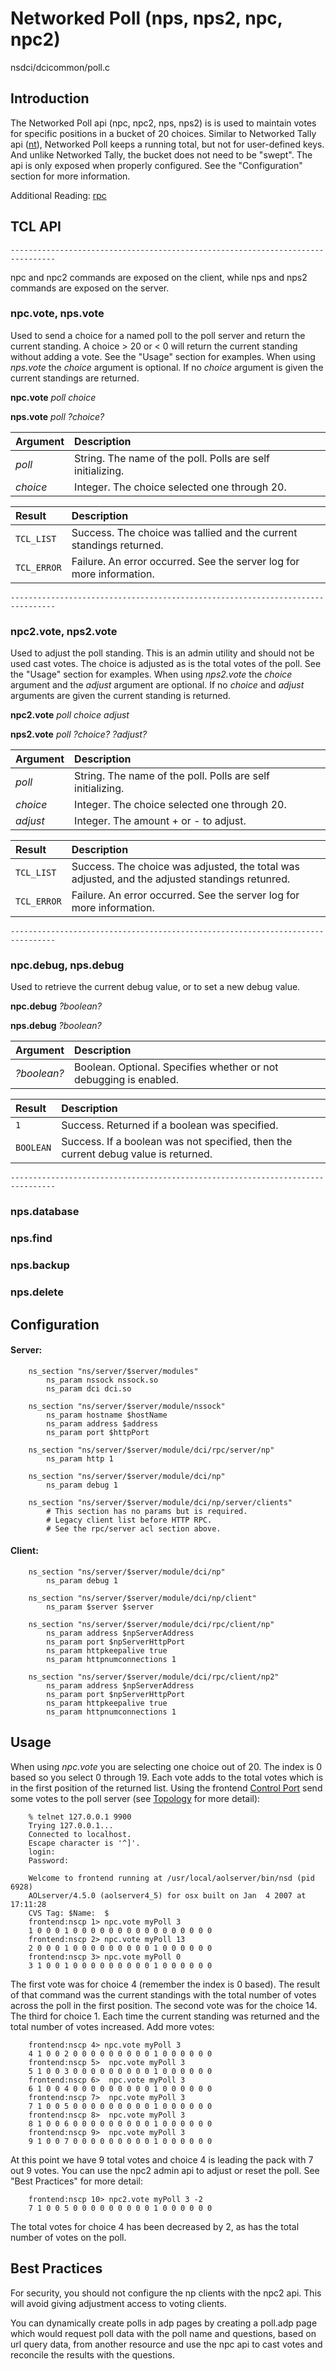# Networked Poll (nps, nps2, npc, npc2) #
nsdci/dcicommon/poll.c

## Introduction ##
The Networked Poll api (npc, npc2, nps, nps2) is is used to maintain votes for specific positions in a bucket of 20 choices. Similar to Networked Tally api ([nt](nt.md)), Networked Poll keeps a running total, but not for user-defined keys. And unlike Networked Tally, the bucket does not need to be "swept".  The api is only exposed when properly configured. See the "Configuration" section for more information.

Additional Reading: [rpc](rpc.md)

## TCL API ##
```
--------------------------------------------------------------------------------
```
npc and npc2 commands are exposed on the client, while nps and nps2 commands are exposed on the server.
### npc.vote, nps.vote ###
Used to send a choice for a named poll to the poll server and return the current standing. A choice > 20 or < 0 will return the current standing without adding a vote.  See the "Usage" section for examples.  When using _nps.vote_ the _choice_ argument is optional. If no _choice_ argument is given the current standings are returned.

**npc.vote** _poll choice_

**nps.vote** _poll ?choice?_

| **Argument** | **Description** |
|:-------------|:----------------|
| _poll_ | String. The name of the poll. Polls are self initializing. |
| _choice_ | Integer. The choice selected one through 20. |

| **Result** | **Description** |
|:-----------|:----------------|
| `TCL_LIST` | Success. The choice was tallied and the current standings returned. |
| `TCL_ERROR` | Failure. An error occurred. See the server log for more information. |

```
--------------------------------------------------------------------------------
```

### npc2.vote, nps2.vote ###
Used to adjust the poll standing. This is an admin utility and should not be used cast votes.  The choice is adjusted as is the total votes of the poll. See the "Usage" section for examples. When using _nps2.vote_ the _choice_ argument and the _adjust_ argument are optional. If no _choice_ and _adjust_ arguments are given the current standing is  returned.

**npc2.vote** _poll choice adjust_

**nps2.vote** _poll ?choice? ?adjust?_

| **Argument** | **Description** |
|:-------------|:----------------|
| _poll_ | String. The name of the poll. Polls are self initializing. |
| _choice_ | Integer. The choice selected one through 20. |
| _adjust_ | Integer. The amount + or - to adjust. |


| **Result** | **Description** |
|:-----------|:----------------|
| `TCL_LIST` | Success. The choice was adjusted, the total was adjusted, and the adjusted standings retunred. |
| `TCL_ERROR` | Failure. An error occurred. See the server log for more information. |

```
--------------------------------------------------------------------------------
```

### npc.debug, nps.debug ###
Used to retrieve the current debug value, or to set a new debug value.

**npc.debug** _?boolean?_

**nps.debug** _?boolean?_

| **Argument** | **Description** |
|:-------------|:----------------|
| _?boolean?_ | Boolean. Optional. Specifies whether or not debugging is enabled. |


| **Result** | **Description** |
|:-----------|:----------------|
| `1` | Success. Returned if a boolean was specified. |
| `BOOLEAN` | Success. If a boolean was not specified, then the current debug value is returned. |

```
--------------------------------------------------------------------------------
```

### nps.database ###

### nps.find ###

### nps.backup ###

### nps.delete ###

## Configuration ##
#### Server: ####
```
    ns_section "ns/server/$server/modules"
        ns_param nssock nssock.so        
        ns_param dci dci.so

    ns_section "ns/server/$server/module/nssock"
        ns_param hostname $hostName
        ns_param address $address
        ns_param port $httpPort

    ns_section "ns/server/$server/module/dci/rpc/server/np"
        ns_param http 1

    ns_section "ns/server/$server/module/dci/np"
        ns_param debug 1

    ns_section "ns/server/$server/module/dci/np/server/clients"
        # This section has no params but is required.
        # Legacy client list before HTTP RPC.
        # See the rpc/server acl section above. 
```
#### Client: ####
```
    ns_section "ns/server/$server/module/dci/np"
        ns_param debug 1

    ns_section "ns/server/$server/module/dci/np/client"
        ns_param $server $server

    ns_section "ns/server/$server/module/dci/rpc/client/np"
        ns_param address $npServerAddress
        ns_param port $npServerHttpPort
        ns_param httpkeepalive true
        ns_param httpnumconnections 1

    ns_section "ns/server/$server/module/dci/rpc/client/np2"
        ns_param address $npServerAddress
        ns_param port $npServerHttpPort
        ns_param httpkeepalive true
        ns_param httpnumconnections 1
```

## Usage ##
When using _npc.vote_ you are selecting one choice out of 20.  The index is 0 based so you select 0 through 19.  Each vote adds to the total votes which is in the first position of the returned list.  Using the frontend [Control Port](http://code.google.com/p/aolserver/wiki/nscp) send some votes to the poll server (see [Topology](Topology.md) for more detail):
```
    % telnet 127.0.0.1 9900
    Trying 127.0.0.1...
    Connected to localhost.
    Escape character is '^]'.
    login: 
    Password: 

    Welcome to frontend running at /usr/local/aolserver/bin/nsd (pid 6928)
    AOLserver/4.5.0 (aolserver4_5) for osx built on Jan  4 2007 at 17:11:28
    CVS Tag: $Name:  $
    frontend:nscp 1> npc.vote myPoll 3
    1 0 0 0 1 0 0 0 0 0 0 0 0 0 0 0 0 0 0 0 0
    frontend:nscp 2> npc.vote myPoll 13
    2 0 0 0 1 0 0 0 0 0 0 0 0 0 1 0 0 0 0 0 0
    frontend:nscp 3> npc.vote myPoll 0
    3 1 0 0 1 0 0 0 0 0 0 0 0 0 1 0 0 0 0 0 0
```

The first vote was for choice 4 (remember the index is 0 based). The result of that command was the current standings with the total number of votes across the poll in the first position.  The second vote was for the choice 14. The third for choice 1. Each time the current standing was returned and the total number of votes increased. Add more votes:

```
    frontend:nscp 4> npc.vote myPoll 3
    4 1 0 0 2 0 0 0 0 0 0 0 0 0 1 0 0 0 0 0 0
    frontend:nscp 5>  npc.vote myPoll 3
    5 1 0 0 3 0 0 0 0 0 0 0 0 0 1 0 0 0 0 0 0
    frontend:nscp 6>  npc.vote myPoll 3
    6 1 0 0 4 0 0 0 0 0 0 0 0 0 1 0 0 0 0 0 0
    frontend:nscp 7>  npc.vote myPoll 3
    7 1 0 0 5 0 0 0 0 0 0 0 0 0 1 0 0 0 0 0 0
    frontend:nscp 8>  npc.vote myPoll 3
    8 1 0 0 6 0 0 0 0 0 0 0 0 0 1 0 0 0 0 0 0
    frontend:nscp 9>  npc.vote myPoll 3
    9 1 0 0 7 0 0 0 0 0 0 0 0 0 1 0 0 0 0 0 0
```

At this point we have 9 total votes and choice 4 is leading the pack with 7 out 9 votes.  You can use the npc2 admin api to adjust or reset the poll. See "Best Practices" for more detail:

```
    frontend:nscp 10> npc2.vote myPoll 3 -2
    7 1 0 0 5 0 0 0 0 0 0 0 0 0 1 0 0 0 0 0 0
```

The total votes for choice 4 has been decreased by 2, as has the total number of votes on the poll.


## Best Practices ##
For security, you should not configure the np clients with the npc2 api. This will avoid giving adjustment access to voting clients.

You can dynamically create polls in adp pages by creating a poll.adp page which would request poll data with the poll name and questions, based on url query data, from another resource and use the npc api to cast votes and reconcile the results with the questions.